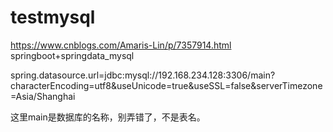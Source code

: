 # testmysql
https://www.cnblogs.com/Amaris-Lin/p/7357914.html           springboot+springdata_mysql          

spring.datasource.url=jdbc:mysql://192.168.234.128:3306/main?characterEncoding=utf8&useUnicode=true&useSSL=false&serverTimezone=Asia/Shanghai


这里main是数据库的名称，别弄错了，不是表名。

